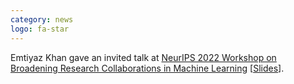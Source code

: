 ```yaml
---
category: news
logo: fa-star
---
```


Emtiyaz Khan gave an invited talk at <a href="https://emtiyaz.github.io/papers/Nov24_2022_UBath.pdf" target="_blank">NeurIPS 2022 Workshop on Broadening Research Collaborations in Machine Learning</a> [<a href="https://emtiyaz.github.io/papers/Nov24_2022_UBath.pdf" target="_blank">Slides</a>].

